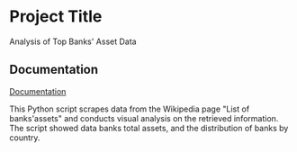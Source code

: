 
# Project Title
Analysis of Top Banks' Asset Data



## Documentation

[Documentation](https://linktodocumentation)

This Python script scrapes data from the Wikipedia page "List of  banks'assets" and conducts visual analysis on the retrieved information. The script showed data banks total assets, and the distribution of banks by country.